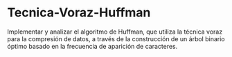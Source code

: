# Tecnica-Voraz-Huffman
Implementar y analizar el algoritmo de Huffman, que utiliza la técnica voraz para la compresión de datos, a través de la construcción de un árbol binario óptimo basado en la frecuencia de aparición de caracteres.
